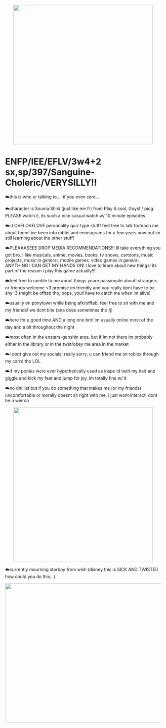 

<p align="center">
<img width="450" height="450" src= "https://github.com/Yoosunoovy/Yoosunoovy/assets/155345103/ebae6831-3762-4de9-af4d-51c62989c889)"
</p>

# ENFP/IEE/EFLV/3w4+2 sx,sp/397/Sanguine-Choleric/VERYSILLY!!

☁️this is who ur talking to.... if you even care...

☁️character is Souma Shiki (just like me fr) from Play it cool, Guys! / picg. PLEASE watch it, its such a nice casual watch w/ 10 minute episodes

☁️i LOVELOVELOVE personality quiz type stuff! feel free to talk to/teach me about them! ive been into mbtis and enneagrams for a few years now but im still learning about the other stuff!

☁️PLEAAASEEE DROP MEDIA RECOMMENDATIONS!!! ill take everything you got bro. I like musicals, anime, movies, books, tv shows, cartoons, music projects, music in general, mobile games, video games in general, ANYTHING I CAN GET MY HANDS ON! I love to learn about new things! its part of the reason i play this game actually!!!

☁️feel free to ramble to me about things youre passionate about! strangers or friends welcome <3 promise im friendly and you really dont have to be shy :3 (might be offtab tho, oops, youll have to catch me when im alive)

☁️usually on ponytown while being afk/offtab, feel free to sit with me and my friends! we dont bite (ana does sometimes tho /j)

☁️here for a good time AND a long one bro! im usually online most of the day and a bit throughout the night

☁️most often in the enstars-genshin area, but if im not there im probably either in the library or in the twst/obey me area in the market

☁️i dont give out my socials! really sorry, u can friend me on roblox through my carrd tho LOL

☁️if my ponies were ever hypothetically used as inspo id twirl my hair and giggle and kick my feet and jump for joy. im totally fine w/ it

☁️no dni list but if you do something that makes me (or my friends) uncomfortable or morally doesnt sit right with me, i just wont interact, dont be a weirdo

<p align="center">
<img width="450" height="500" src= "https://github.com/Yoosunoovy/Yoosunoovy/assets/155345103/c07842f1-898f-4d03-ac55-3715987fdd12"
</p>

☁️currently mourning starboy from wish (disney this is SICK AND TWISTED how could you do this...)

<p align="left">
<img width="650" height="450" src= "https://github.com/Yoosunoovy/Yoosunoovy/assets/155345103/a4528e49-3a6e-4852-9dd2-3a4289ed238f"
</p>
